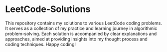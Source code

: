# LeetCode-Solutions
This repository contains my solutions to various LeetCode coding problems. It serves as a collection of my practice and learning journey in algorithmic problem-solving. Each solution is accompanied by clear explanations and approaches, aimed at providing insights into my thought process and coding techniques. Happy coding!
